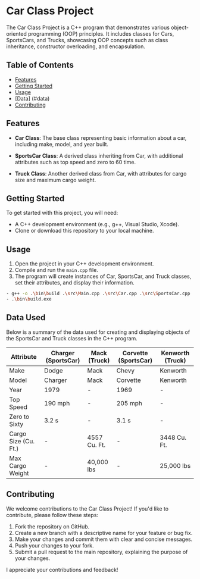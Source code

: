 # Car Class Project

The Car Class Project is a C++ program that demonstrates various object-oriented programming (OOP) principles. It includes classes for Cars, SportsCars, and Trucks, showcasing OOP concepts such as class inheritance, constructor overloading, and encapsulation.

## Table of Contents

- [Features](#features)
- [Getting Started](#getting-started)
- [Usage](#usage)
- [Data] (#data)
- [Contributing](#contributing)


## Features

- **Car Class**: The base class representing basic information about a car, including make, model, and year built.

- **SportsCar Class**: A derived class inheriting from Car, with additional attributes such as top speed and zero to 60 time.

- **Truck Class**: Another derived class from Car, with attributes for cargo size and maximum cargo weight.

## Getting Started

To get started with this project, you will need:

- A C++ development environment (e.g., g++, Visual Studio, Xcode).
- Clone or download this repository to your local machine.

## Usage

1. Open the project in your C++ development environment.
2. Compile and run the `main.cpp` file.
3. The program will create instances of Car, SportsCar, and Truck classes, set their attributes, and display their information.

```bash
- g++ -o .\bin\build .\src\Main.cpp .\src\Car.cpp .\src\SportsCar.cpp .\src\Truck.cpp
- .\bin\build.exe
```

## Data Used

Below is a summary of the data used for creating and displaying objects of the SportsCar and Truck classes in the C++ program.

| Attribute            | Charger (SportsCar) | Mack (Truck)    | Corvette (SportsCar) | Kenworth (Truck) |
|----------------------|----------------------|-----------------|----------------------|-------------------|
| Make                 | Dodge                | Mack            | Chevy                | Kenworth          |
| Model                | Charger              | Mack            | Corvette             | Kenworth          |
| Year                 | 1979                 | -               | 1969                 | -                 |
| Top Speed            | 190 mph              | -               | 205 mph              | -                 |
| Zero to Sixty        | 3.2 s                | -               | 3.1 s                | -                 |
| Cargo Size (Cu. Ft.) | -                    | 4557 Cu. Ft.    | -                    | 3448 Cu. Ft.      |
| Max Cargo Weight     | -                    | 40,000 lbs      | -                    | 25,000 lbs        |

## Contributing

We welcome contributions to the Car Class Project! If you'd like to contribute, please follow these steps:

1. Fork the repository on GitHub.
2. Create a new branch with a descriptive name for your feature or bug fix.
3. Make your changes and commit them with clear and concise messages.
4. Push your changes to your fork.
5. Submit a pull request to the main repository, explaining the purpose of your changes.

I appreciate your contributions and feedback!